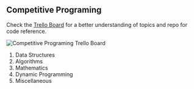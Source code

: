 ## Competitive Programing
Check the [Trello Board](https://trello.com/b/TWSfC3uS) for a better understanding of topics and repo for code reference.

![Competitive Programing Trello Board](https://img.techpowerup.org/200713/rizimore-competitve-programming.png)

1. Data Structures
2. Algorithms
3. Mathematics
4. Dynamic Programming
5. Miscellaneous
